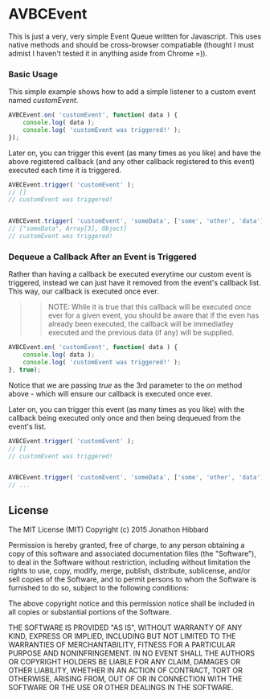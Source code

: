# AVBCEvent

This is just a very, very simple Event Queue written for Javascript.  This uses native methods and should be cross-browser compatiable (thought I must admist I haven't tested it in anything aside from Chrome =)).


### Basic Usage

This simple example shows how to add a simple listener to a custom event named *customEvent*.

```js
AVBCEvent.on( 'customEvent', function( data ) {
    console.log( data );
    console.log( 'customEvent was triggered!' );
});
```

Later on, you can trigger this event (as many times as you like) and have the above registered callback (and any other callback registered to this event) executed each time it is triggered.

```js
AVBCEvent.trigger( 'customEvent' );
// []
// customEvent was triggered!


AVBCEvent.trigger( 'customEvent', 'someData', ['some', 'other', 'data'], { yet: 'even', more: 'data!' } );  // Trigger with data
// ["someData", Array[3], Object]
// customEvent was triggered!
```

### Dequeue a Callback After an Event is Triggered
Rather than having a callback be executed everytime our custom event is triggered, instead we can just have it removed from the event's callback list.  This way, our callback is executed once ever.

>> NOTE: While it is true that this callback will be executed once ever for a given event, you should be aware that
>> if the even has already been executed, the callback will be immediatley executed and the previous data (if any)
>> will be supplied.

```js
AVBCEvent.on( 'customEvent', function( data ) {
    console.log( data );
    console.log( 'customEvent was triggered!' );
}, true);
```

Notice that we are passing *true* as the 3rd parameter to the *on* method above - which will ensure our callback is executed once ever.


Later on, you can trigger this event (as many times as you like) with the callback being executed only once and then being dequeued from the event's list.

```js
AVBCEvent.trigger( 'customEvent' );
// []
// customEvent was triggered!


AVBCEvent.trigger( 'customEvent', 'someData', ['some', 'other', 'data'], { yet: 'even', more: 'data!' } );  // Trigger with data
// ...
```


## License 
The MIT License (MIT)
Copyright (c) 2015 Jonathon Hibbard

Permission is hereby granted, free of charge, to any person obtaining a copy
of this software and associated documentation files (the "Software"), to deal
in the Software without restriction, including without limitation the rights
to use, copy, modify, merge, publish, distribute, sublicense, and/or sell
copies of the Software, and to permit persons to whom the Software is
furnished to do so, subject to the following conditions:

The above copyright notice and this permission notice shall be included in all
copies or substantial portions of the Software.

THE SOFTWARE IS PROVIDED "AS IS", WITHOUT WARRANTY OF ANY KIND, EXPRESS OR
IMPLIED, INCLUDING BUT NOT LIMITED TO THE WARRANTIES OF MERCHANTABILITY,
FITNESS FOR A PARTICULAR PURPOSE AND NONINFRINGEMENT. IN NO EVENT SHALL THE
AUTHORS OR COPYRIGHT HOLDERS BE LIABLE FOR ANY CLAIM, DAMAGES OR OTHER
LIABILITY, WHETHER IN AN ACTION OF CONTRACT, TORT OR OTHERWISE, ARISING FROM,
OUT OF OR IN CONNECTION WITH THE SOFTWARE OR THE USE OR OTHER DEALINGS IN THE
SOFTWARE.
